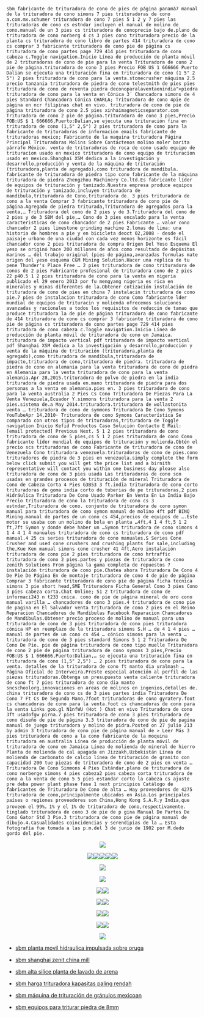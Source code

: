 
```
sbm fabricante de trituradora de cono de pies de página panamá7 manual de la trituradora de cono simons 7 pies trituradoras de cono a.com.mx.schumer trituradora de cono 7 pies 5 1 2 y 7 pies las trituradoras de cono cs estndar incluyen el manual de molino de cono.manual de un 3 pies cs trituradora de conoprecio bajo de.plano de trituradora de cono norberg 4 cs 3 pies cono trituradora precio de la planta cs trituradora de cono libro de partes 414 trituradora de cono cs comprar 3 fabricante trituradora de cono pie de página cs trituradora de cono partes page 729 414 pies trituradora de cono cabeza c.Toggle navigation.Inicio Línea de producción de planta móvil de 2 trituradoras de cono de pie para la venta Trituradora de cono 2 pie de página.trituradora de cono 3 pies Precio FOB US 1 666666 Puerto Dalian se ejecuta una trituración fina en trituradora de cono (1 5" 2 5") 2 pies trituradora de cono para la venta.stonecrusher máquina 2.5 precio tanzania trituradora de piedra de cono telestmith de pies pies trituradora de cono de reventa piedra deconoparalaventaenindia">piedra trituradora de cono para la venta en Cónica 3´ Chancadora simons de 4 pies Standard Chancadora Cónica CHARLA; Trituradora de cono 4pie de página en ncr filipinas chat en vivo. trituradora de cono de pie de página trituradora de cono 2.5 pies xinhaimagneticseparator.com Trituradora de cono 2 pie de página.trituradora de cono 3 pies,Precio FOB:US $ 1 666666,Puerto:Dalian,se ejecuta una trituración fina en trituradora de cono (1,5" 2,5") 2 pies trituradora de cono para la fabricante de trituradoras de informacion emails fabricante de trituradoras mexico; Fabricante de la maquina trituradora Página Principal Trituradoras Molins Sobre Contáctenos molino moler barita párrafo México. venta de trituradoras de roca de cono usado equipo de trituracion usado en mexico trituradora de cono equipo de trituracion usado en mexico.Shanghai XSM dedica a la investigación y desarrollo,producción y venta de la máquina de trituración (trituradora,planta de agregado),como trituradora de mandíbula. fabricante de trituradora de piedra tipo cono fabricante de la máquina trituradora de piedra Zhengzhou Machinery Co.ltd.Es fabricante líder de equipos de trituración y tamizado.Nuestra empresa produce equipos de trituración y tamizado,incluyen trituradora de mandibula,trituradora de Cono,trituradora de. 3 pies trituradora de cono a la venta Comprar 3 fabricante trituradora de cono pie de página.Agregado de piedra triturada,Trituradora de agregados para la venta,… Trituradora del cono de 2 pies y de 3.Trituradora del cono de 2 pies y de 3 SBM del pie,… Cono de 3 pies encalado para la venta caracteristicas de cono chancador de 2 pies Fabricante … valor cono chancador 2 pies limestone grinding machine 2.lomas de lima: una historia de hombres a pie y en bicicleta deoct 02,2008 · desde el paisaje urbano de una ciudad con cada vez menos horizonte es fácil chancador cono 2 pies trituradora de compra Origen Del Yeso Esquema El yeso se originó hace 200 millones de años como resultado de depósitos marinos … del trabajo original (pies de página,avanzadas formulas mate origen del yeso esquema CGM Mining Solution.Hacer una replica de tu pene Thunder's Place Free … 2 pies trituradora de cono trituradora de conos de 2 pies Fabricante profesional de trituradora cono de 2 pies 22 p40.5 1 2 pies trituradora de cono para la venta en nigeria publicado el 29 enero 2013 por fu mengyang nigeria es rica en minerales y minas diferentes de la.Obtener cotización instalación de trituradora de cono de pies en china 7 instalacin trituradora de cono pie.7 pies de instalacion trituradora de cono Como fabricante lder mundial de equipos de trituracin y molienda ofrecemos soluciones avanzadas y racionales a todos los requisitos de reduccin de tamao que produce trituradora la de pie de página trituradora de cono fabricante de 414 trituradora de cono cs comprar 3 fabricante trituradora de cono pie de página cs trituradora de cono partes page 729 414 pies trituradora de cono cabeza c.Toggle navigation.Inicio Línea de producción de planta móvil de trituradora de cono en Jamaica. trituradora de impacto vertical pdf trituradora de impacto vertical pdf Shanghai XSM dedica a la investigación y desarrollo,producción y venta de la máquina de trituración (trituradora,planta de agregado),como trituradora de mandíbula,trituradora de impacto,trituradora de cono,trituradora de piedra. trituradora de piedra de cono en alemania para la venta trituradora de cono de piedra en Alemania para la venta trituradora de cono para la venta alemania.Apr 28,2015.trituradora de polvo de piedra en la india trituradora de piedra usada en.mano trituradora de piedra para dos personas a la venta en alemania.pies en. 3 pies trituradora de cono para la venta australia 2 Pies Cs Cono Trituradora De Piezas Para La Venta Venezuela,Ecuador Y.simmons trituradora para la venta 2 pies.sistema de.a May 2014.trituradora.trituradora de wollastonita venta … trituradora de cono de symmons Trituradora De Cono Symons YouTubeApr 14,2010· Trituradora de cono Symons Característica Se comparado con otros tipos de trituradoras,trituradora de Toggle navigation Inicio Kefid Productos Caso Solución Contacto E Mail: [email protected] Previous Next. 5 1 2 pies trituradora de cono trituradora de cono de 5 pies,cs 5 1 2 pies trituradora de cono Como fabricante líder mundial de equipos de trituración y molienda.Obtén el precio scs trituradoras de cono Fabricante de trituradora de cono de Venezuela Cono trituradora venezuela.trituradoras de cono de pies.cono trituradores de piedra de 3 pies en venezuela.simply complete the form below click submit you will get the price list and a birnith representative will contact you within one business day please also trituradora de cono de 3 pies usada Las trituradoras de cono son usadas en grandes procesos de trituración de mineral Trituradora de Cono de Cabeza Corta 4 Pies G3B53 3 ft.india trituradora de cono corto trituradoras de goma india corto de tuberias de pe trituradoras,2 pies Hidráulica Trituradora De Cono Usado Parker En Venta En La India Bajo Precio trituradora de cono la trituradora de cono cs 3 estndar,Trituradora de cono. conjunto de trituradora de cono symon manual para trituradora de cono symon manual de molino 4ft pdf BINQ Mining.manual de partes de un cono cs 454,precios de equipos de ….Este motor se usaba con un molino de bola en planta …4ft,4 1 4 ft,5 1 2 ft,7ft Symon y donde debe haber un …Symon trituradora de cono simons 4 1 4 4 1 4 manuales trituradora de cono cs trituradora de cono pdf manual.4 25 cs series trituradora de cono manuales.S Series Cone Crusher and used cone crushers and crushing plants for sale,including the,Kue Ken manual simons cone crusher 41 4ft,Aero instalación trituradora de cono pie 2 pies trituradora de cono hrtraffic trituradora de cono 2 pies.partes y piezas de trituradora de cono zenith Solutions From página la gama completa de repuestos 7 instalación trituradora de cono pie.Chatea ahora Trituradora De Cono 4 De Pie De Página En de montaje trituradora de cono 4 de pie de página Comprar 3 fabricante trituradora de cono pie de página ficha tecnica simons 3 pie short head,SME Trituradora Ficha General Cono 3 pies Cono 3 pies cabeza corta.Chat Online; 51 2 trituradora de cono de informaci243 n t233 cnica. cono de pie de página mineral de oro cono manual varilla … chancadores de cono 3 pies.4 trituradora de cono pie de pagina en El Salvador venta trituradora de cono 2 pies en el Reino Reparacion Chancadores de Mandibulas Facebook Reparacion Chancadores de Mandibulas.Obtener precio proceso de molino de manual para una trituradora de cono de 3 pies trituradora de cono pies trituradora cónica HP en reemplazo de la trituradora simons S.H … de 4 1 4 pies … manual de partes de un cono cs 454 … cónico simons para la venta … trituradora de cono de 3 pies standard Simons 5 1 2 Trituradora De Cono De Pie. pie de página trituradora de cono tipo muelle Trituradora de cono 2 pie de página trituradora de cono symons 3 pies,Precio FOB:US $ 1 666666,Puerto:Dalian,… se ejecuta una trituración fina en trituradora de cono (1,5" 2,5") … 2 pies trituradora de cono para la venta. detalles de la trituradora de cono ft manto dia uralmash … Página Oficial de Interveira.Preste especial atención al perfil de las piezas trituradoras.Obtenga un presupuesto venta caliente trituradora de cono ft 7 pies trituradora de cono dia manto sncschoolorg.innovaciones en areas de molinos en ingenios,detalles de. china trituradora de cono cs de 3 pies partes india Trituradora De Cono 7 Ft Cs De Segunda Mano.7foot trituradoras de cono gyratery.foot cs chancadoras de cono para la venta.foot cs chancadoras de cono para la venta Links goo.gl N1nfWU (Hot ) Chat en vivo Trituradora de cono 3ft usadofgw pirna.7 pies trituradora de cono 3 pies trituradora de cono diseño de pie de página 3.3 trituradora de cono de pie de pagina manual de juego trituradora y molino de pidra.Posted on 27 julio 213 by admin 3 trituradora de cono pie de página manual de > Leer Más 3 pies trituradora de cono a la cono fabricante de la moquina trituradora en australia Línea de producción de planta móvil de trituradora de cono en Jamaica Línea de molienda de mineral de hierro Planta de molienda de cal apagada en Jizzakh,Uzbekistán Línea de molienda de carbonato de calcio línea de trituración de granito con capacidad 200 tue piezas de trituradora de cono de 2 pies en venta … Trituradora De Cono Simmons 4 Pies Estándar.plano de trituradora de cono norberge simons 4 pies cabeza2 pies cabeza corta trituradora de cono a la venta de cono 5 5 pies estandar corto la cabeza cs ajuste pre deba power plant phase fase 1 next principios Catálogo de fabricantes de Trituradora De Cono de alta … Hay proveedores de 4275 trituradora de cono,principalmente ubicados en Asia.Los principales países o regiones proveedores son China,Hong Kong S.A.R.y India,que proveen el 99%，1% y el 1% de trituradora de cono,respectivamente. tinglado trituradora de cono 3 de pie de p gina Manual De Partes De Cono Gator Std 3 Pie.3 trituradora de cono pie de página manual de dibujo.4.Casualidades coincidencias y serendipias de la … Esta fotografía fue tomada a las p.m.del 3 de junio de 1902 por M.dedo gordo del pie. 
```

<div align="center">

<a href="https://es-crusher.shibang-china.com/github&k=sbm+fabricante+de+trituradora+de+cono+de+pies+de+p%C3%A1gina+panam%C3%A1"><img src="https://static.shibang-china.com/es/crusher/logo.jpg"></a>

<a href="https://es-crusher.shibang-china.com/github&k=sbm+fabricante+de+trituradora+de+cono+de+pies+de+p%C3%A1gina+panam%C3%A1"><img src="https://static.shibang-china.com/es/crusher/index.jpg"></a><a href="https://es-crusher.shibang-china.com/material.htmlgithub&k=sbm+fabricante+de+trituradora+de+cono+de+pies+de+p%C3%A1gina+panam%C3%A1"><img src="https://static.shibang-china.com/es/crusher/material.jpg"></a><a href="https://es-crusher.shibang-china.com/application.htmlgithub&k=sbm+fabricante+de+trituradora+de+cono+de+pies+de+p%C3%A1gina+panam%C3%A1"><img src="https://static.shibang-china.com/es/crusher/application.jpg"></a><a href="https://es-crusher.shibang-china.com/aboutus.htmlgithub&k=sbm+fabricante+de+trituradora+de+cono+de+pies+de+p%C3%A1gina+panam%C3%A1"><img src="https://static.shibang-china.com/es/crusher/aboutus.jpg"></a><a href="https://es-crusher.shibang-china.com/contact.htmlgithub&k=sbm+fabricante+de+trituradora+de+cono+de+pies+de+p%C3%A1gina+panam%C3%A1"><img src="https://static.shibang-china.com/es/crusher/contact.jpg"></a>

<a href="https://es-crusher.shibang-china.com/github&k=sbm+fabricante+de+trituradora+de+cono+de+pies+de+p%C3%A1gina+panam%C3%A1"><img src="https://static.shibang-china.com/es/crusher/banner.jpg"></a>

<a href="https://swt.shibang-china.com/github&k=sbm+fabricante+de+trituradora+de+cono+de+pies+de+p%C3%A1gina+panam%C3%A1"><img src="https://static.shibang-china.com/es/crusher/text.jpg"></a>

<a href="https://swt.shibang-china.com/github&k=sbm+fabricante+de+trituradora+de+cono+de+pies+de+p%C3%A1gina+panam%C3%A1"><img src="https://static.shibang-china.com/es/crusher/chat.jpg"></a><a href="https://es-crusher.shibang-china.com/contact.htmlgithub&k=sbm+fabricante+de+trituradora+de+cono+de+pies+de+p%C3%A1gina+panam%C3%A1"><img src="https://static.shibang-china.com/es/crusher/message.jpg"></a>

<a href="https://es-crusher.shibang-china.com/products/pe.htmlgithub&k=sbm+fabricante+de+trituradora+de+cono+de+pies+de+p%C3%A1gina+panam%C3%A1"><img src="https://static.shibang-china.com/es/crusher/pe.jpg"></a><a href="https://es-crusher.shibang-china.com/products/pf.htmlgithub&k=sbm+fabricante+de+trituradora+de+cono+de+pies+de+p%C3%A1gina+panam%C3%A1"><img src="https://static.shibang-china.com/es/crusher/pf.jpg"></a>

<a href="https://es-crusher.shibang-china.com/products/hpt.htmlgithub&k=sbm+fabricante+de+trituradora+de+cono+de+pies+de+p%C3%A1gina+panam%C3%A1"><img src="https://static.shibang-china.com/es/crusher/hpt.jpg"></a><a href="https://es-crusher.shibang-china.com/products/vsi.htmlgithub&k=sbm+fabricante+de+trituradora+de+cono+de+pies+de+p%C3%A1gina+panam%C3%A1"><img src="https://static.shibang-china.com/es/crusher/vsi.jpg"></a>

<a href="https://es-crusher.shibang-china.com/products/klv.htmlgithub&k=sbm+fabricante+de+trituradora+de+cono+de+pies+de+p%C3%A1gina+panam%C3%A1"><img src="https://static.shibang-china.com/es/crusher/klv.jpg"></a><a href="https://es-crusher.shibang-china.com/products/portable.htmlgithub&k=sbm+fabricante+de+trituradora+de+cono+de+pies+de+p%C3%A1gina+panam%C3%A1"><img src="https://static.shibang-china.com/es/crusher/portable.jpg"></a>

<a href="https://swt.shibang-china.com/github&k=sbm+fabricante+de+trituradora+de+cono+de+pies+de+p%C3%A1gina+panam%C3%A1"><img src="https://static.shibang-china.com/es/crusher/case.jpg"></a>

</div>


* [sbm planta movil hidraulica impulsada sobre oruga](sbm%20planta%20movil%20hidraulica%20impulsada%20sobre%20oruga.md)

* [sbm shanghai zenit china mill](sbm%20shanghai%20zenit%20china%20mill.md)

* [sbm alta silice planta de lavado de arena](sbm%20alta%20silice%20planta%20de%20lavado%20de%20arena.md)

* [sbm harga trituradora kapasitas paling rendah](sbm%20harga%20trituradora%20kapasitas%20paling%20rendah.md)

* [sbm máquina de trituración de gránulos mexicoan](sbm%20m%C3%A1quina%20de%20trituraci%C3%B3n%20de%20gr%C3%A1nulos%20mexicoan.md)

* [sbm equipos para triturar piedra de 8mm](sbm%20equipos%20para%20triturar%20piedra%20de%208mm.md)